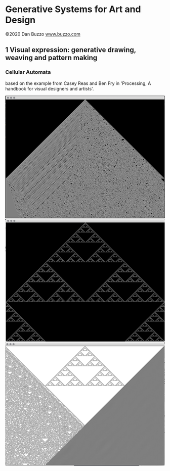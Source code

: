 # Generative Systems for Art and Design
 ©2020 Dan Buzzo
 www.buzzo.com

## 1 Visual expression: generative drawing, weaving and pattern making

### Cellular Automata
based on the example from Casey Reas and Ben Fry in 'Processing, A handbook for visual designers and artists'.



![screenshot](screenshot-CA.png)
![screenshot](screenshot-CA2.png)
![screenshot](screenshot-CA3.png)
